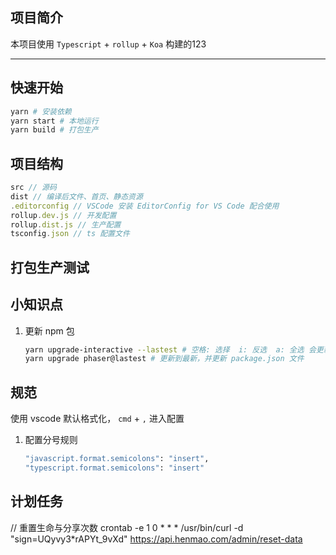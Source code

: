 ## 项目简介

本项目使用 `Typescript` + `rollup` + `Koa` 构建的123

---

## 快速开始

```bash
yarn # 安装依赖
yarn start # 本地运行
yarn build # 打包生产
```

## 项目结构

```typescript
src // 源码
dist // 编译后文件、首页、静态资源
.editorconfig // VSCode 安装 EditorConfig for VS Code 配合使用
rollup.dev.js // 开发配置
rollup.dist.js // 生产配置
tsconfig.json // ts 配置文件 
```

## 打包生产测试

## 小知识点

1. 更新 npm 包

    ```bash
    yarn upgrade-interactive --lastest # 空格: 选择  i: 反选  a: 全选 会更新 yarn.lock 文件，不会更新package.json文件
    yarn upgrade phaser@lastest # 更新到最新，并更新 package.json 文件
    ```
## 规范

使用 vscode 默认格式化， `cmd` + `,` 进入配置
1. 配置分号规则

    ```bash
    "javascript.format.semicolons": "insert",
    "typescript.format.semicolons": "insert"
    ```

## 计划任务


// 重置生命与分享次数
crontab -e 
1 0 * * * /usr/bin/curl -d "sign=UQyvy3*rAPYt_9vXd" https://api.henmao.com/admin/reset-data




